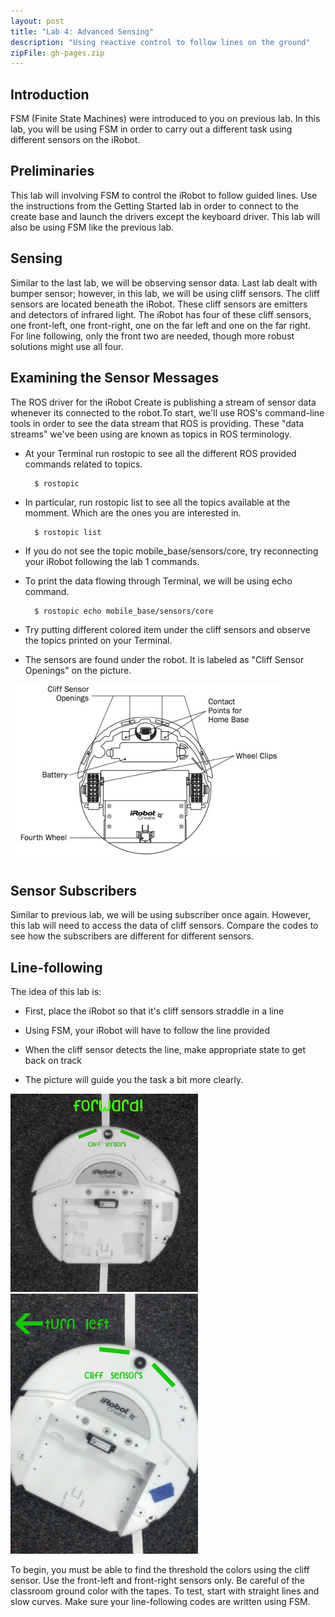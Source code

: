 ```yaml
---
layout: post
title: "Lab 4: Advanced Sensing"
description: "Using reactive control to follow lines on the ground"
zipFile: gh-pages.zip
---
```



Introduction
--------------

FSM (Finite State Machines) were introduced to you on previous lab. In this 
lab, you will be using FSM in order to carry out a different task using different 
sensors on the iRobot.

Preliminaries
--------------

This lab will involving FSM to control the iRobot to follow guided lines. 
Use the instructions from the Getting Started lab in order to 
connect to the create base and launch the drivers except the keyboard driver. 
This lab will also be using FSM like the previous lab.

Sensing
--------------

Similar to the last lab, we will be observing sensor data. Last lab dealt with 
bumper sensor; however, in this lab, we will be using cliff sensors. The cliff 
sensors are located beneath the iRobot. These cliff sensors are emitters and 
detectors of infrared light. The iRobot has four of these cliff sensors, 
one front-left, one front-right, one on the far left and one on the far right. 
For line following, only the front two are needed, though more robust solutions 
might use all four.

Examining the Sensor Messages
--------------

The ROS driver for the iRobot Create is publishing a stream of sensor data whenever 
its connected to the robot.To start, we'll use ROS's command-line tools in order 
to see the data stream that ROS is providing. These "data streams" we've been 
using are known as topics in ROS terminology.

* At your Terminal run rostopic to see all the different ROS provided commands
  related to topics.

		$ rostopic

* In particular, run rostopic list to see all the topics available at the momment.
  Which are the ones you are interested in.

		$ rostopic list

* If you do not see the topic mobile_base/sensors/core, try reconnecting your
  iRobot following the lab 1 commands.

* To print the data flowing through Terminal, we will be using echo command.

		$ rostopic echo mobile_base/sensors/core

* Try putting different colored item under the cliff sensors and observe the
	  topics printed on your Terminal.

* The sensors are found under the robot. It is labeled as "Cliff Sensor Openings" on 
  the picture.

![iRobot Bottom View][irobot-bottom-view]

Sensor Subscribers
--------------

Similar to previous lab, we will be using subscriber once again. However, this 
lab will need to access the data of cliff sensors. Compare the codes to see 
how the subscribers are different for different sensors.

Line-following
--------------

The idea of this lab is:

* First, place the iRobot so that it's cliff sensors straddle in a line

* Using FSM, your iRobot will have to follow the line provided

* When the cliff sensor detects the line, make appropriate state to get back on track

* The picture will guide you the task a bit more clearly.

![iRobot Foward][line-follower-foward] ![iRobot Turn][line-follower-turn]

To begin, you must be able to find the threshold the colors using the cliff sensor. Use the 
front-left and front-right sensors only. Be careful of the classroom ground color with 
the tapes. To test, start with straight lines and slow curves. Make sure your line-following 
codes are written using FSM.

[irobot-bottom-view]: ../images/post/irobot-bottom-view.jpg
[line-follower-turn]: ../images/post/line-follower-turn.jpg
[line-follower-foward]: ../images/post/line-follower-foward.jpg
